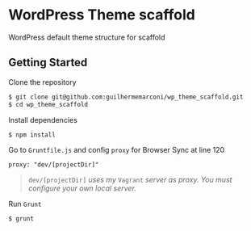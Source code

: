 # WordPress Theme scaffold

WordPress default theme structure for scaffold

## Getting Started

Clone the repository

```bash
$ git clone git@github.com:guilhermemarconi/wp_theme_scaffold.git
$ cd wp_theme_scaffold
```

Install dependencies

```bash
$ npm install
```

Go to `Gruntfile.js` and config `proxy` for Browser Sync at line 120

```
proxy: "dev/[projectDir]"
```

> `dev/[projectDir]` _uses my_ `Vagrant` _server as proxy. You must configure your own local server._

Run `Grunt`

```bash
$ grunt
```
